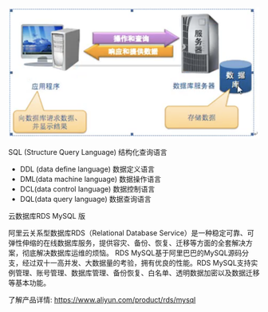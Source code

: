 



![image-20200923173949904](MySQL-SQL基础/image-20200923173949904.png)



SQL (Structure Query Language) 结构化查询语言

- DDL (data define language) 数据定义语言
- DML(data machine language) 数据操作语言
- DCL(data control language) 数据控制语言
- DQL(data query language) 数据查询语言

云数据库RDS MySQL 版

 

阿里云关系型数据库RDS（Relational Database Service）是一种稳定可靠、可弹性伸缩的在线数据库服务，提供容灾、备份、恢复、迁移等方面的全套解决方案，彻底解决数据库运维的烦恼。
RDS MySQL基于阿里巴巴的MySQL源码分支，经过双十一高并发、大数据量的考验，拥有优良的性能。RDS MySQL支持实例管理、账号管理、数据库管理、备份恢复、白名单、透明数据加密以及数据迁移等基本功能。

 

了解产品详情: https://www.aliyun.com/product/rds/mysql 